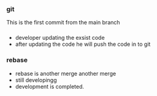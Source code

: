 ### git

This is the first commit from the main branch

###

*   developer updating the exsist code
*   after updating the code he will push the code in to git
### rebase

*  rebase is another merge another merge
*  still developingg
* development is completed.